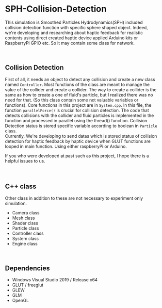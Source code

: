 # SPH-Collision-Detection

This simulation is Smoothed Particles Hydrodynamics(SPH) included collision detection function with specific sphere shaped object. Indeed, we're developing and researching about haptic feedback for realistic contents using direct created haptic device applied Arduino kits or RaspberryPi GPIO etc. So it may contain some class for network. 

<br>

## Collision Detection

First of all, it needs an object to detect any collision and create a new class named `Controller`. Most functions of the class are meant to manage the value of the collider and create a collider. The way to create a collider is the same as how to create a one of fluid's particle, but I realized there was no need for that. (So this class contain some not valuable variables or functions). Core functions in this project are in `System.cpp`. In this file, the function `parallelForce()` is crucial for collision detection. The code that detects collisions with the collider and fluid particles is implemented in the function and processed in parallel using the thread() function. Collision Detection status is stored specific variable according to boolean in `Particle` class.  <br>
Currently, We're developing to send datas which is stored status of collision detection for haptic feedback by haptic device when GLUT functions are looped in main function. Using either raspberryPi or Arduino.

If you who were developed at past such as this project, I hope there is a helpful issues to us.
<br><br><br>
## C++ class
Other class in addition to these are not necessary to experiment only simulation.
- Camera class
- Mesh class
- Shader class
- Particle class
- Controller class
- System class
- Engine class




<br>

## Dependencies

- Windows Visual Studio 2019 / Release x64
- GLUT / freeglut
- GLEW
- GLM
- OpenGL

